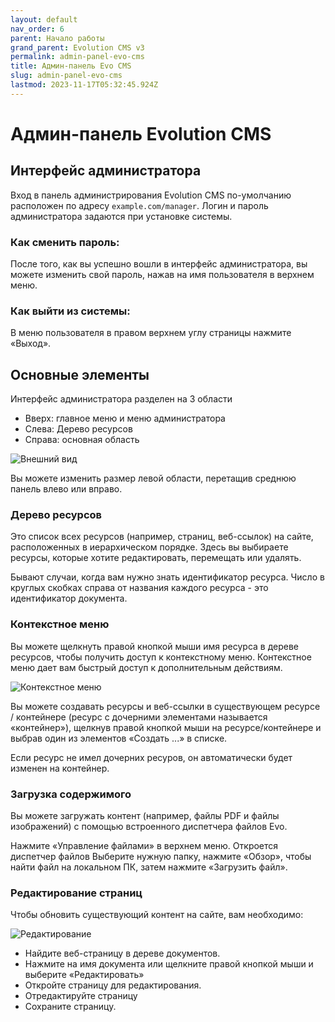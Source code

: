 ```yaml
---
layout: default
nav_order: 6
parent: Начало работы
grand_parent: Evolution CMS v3
permalink: admin-panel-evo-cms
title: Админ-панель Evo CMS
slug: admin-panel-evo-cms
lastmod: 2023-11-17T05:32:45.924Z
---
```

# Админ-панель Evolution CMS

## Интерфейс администратора

Вход в панель администрирования Evolution CMS по-умолчанию расположен по адресу `example.com/manager`. Логин и пароль администратора задаются при установке системы.

### Как сменить пароль:
После того, как вы успешно вошли в интерфейс администратора, вы можете изменить свой пароль, нажав на имя пользователя в верхнем меню.

### Как выйти из системы:
В меню пользователя в правом верхнем углу страницы нажмите «Выход».

## Основные элементы

Интерфейс администратора разделен на 3 области

- Вверх: главное меню и меню администратора
- Слева: Дерево ресурсов
- Справа: основная область

![Внешний вид](/assets/images/s1.png)

Вы можете изменить размер левой области, перетащив среднюю панель влево или вправо.

### Дерево ресурсов

Это список всех ресурсов (например, страниц, веб-ссылок) на сайте, расположенных в иерархическом порядке. Здесь вы выбираете ресурсы, которые хотите редактировать, перемещать или удалять.

Бывают случаи, когда вам нужно знать идентификатор ресурса. Число в круглых скобках справа от названия каждого ресурса - это идентификатор документа.


### Контекстное меню

Вы можете щелкнуть правой кнопкой мыши имя ресурса в дереве ресурсов, чтобы получить доступ к контекстному меню. Контекстное меню дает вам быстрый доступ к дополнительным действиям. 

![Контекстное меню](/assets/images/s2.png)

Вы можете создавать ресурсы и веб-ссылки в существующем ресурсе / контейнере (ресурс с дочерними элементами называется «контейнер»), щелкнув правой кнопкой мыши на ресурсе/контейнере и выбрав один из элементов «Создать ...» в списке. 

Если ресурс не имел дочерних ресуров, он автоматически будет изменен на контейнер.

### Загрузка содержимого
Вы можете загружать контент (например, файлы PDF и файлы изображений) с помощью встроенного диспетчера файлов Evo. 

Нажмите «Управление файлами» в верхнем меню. Откроется диспетчер файлов
Выберите нужную папку, нажмите «Обзор», чтобы найти файл на локальном ПК, затем нажмите «Загрузить файл».

### Редактирование страниц

Чтобы обновить существующий контент на сайте, вам необходимо:

![Редактирование](/assets/images/s3.png)

- Найдите веб-страницу  в дереве документов.
- Нажмите на имя документа или щелкните правой кнопкой мыши и выберите «Редактировать»
- Откройте страницу для редактирования.
- Отредактируйте страницу
- Сохраните страницу.


